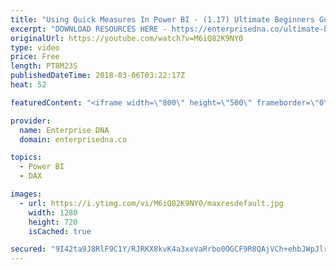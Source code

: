 ```yaml
---
title: "Using Quick Measures In Power BI - (1.17) Ultimate Beginners Guide to DAX 2019"
excerpt: "DOWNLOAD RESOURCES HERE - https://enterprisedna.co/ultimate-beginners-guide-to-dax-resource-downloads/ START FROM THE BEGINNING - https://www.youtube.com/playlist?list=PL1myWUzvmmDGmLfty3BDluz8nzme1dZxg  Follow along to the beginners guide DAX tutorials by using the demo data available for download."
originalUrl: https://youtube.com/watch?v=M6iQ82K9NY0
type: video
price: Free
length: PT8M23S
publishedDateTime: 2018-03-06T03:22:17Z
heat: 52

featuredContent: "<iframe width=\"800\" height=\"500\" frameborder=\"0\" src=\"https://www.youtube.com/embed/M6iQ82K9NY0\" allow=\"accelerometer; autoplay; encrypted-media; gyroscope; picture-in-picture\" allowfullscreen></iframe>"

provider:
  name: Enterprise DNA
  domain: enterprisedna.co

topics:
  - Power BI
  - DAX

images:
  - url: https://i.ytimg.com/vi/M6iQ82K9NY0/maxresdefault.jpg
    width: 1280
    height: 720
    isCached: true

secured: "9I42ta9J8RlF9C1Y/RJRKX8kvK4a3xeVaRrbo0OGCF9R8QAjVCh+ehbJWpJlr7rXkcgfeoQ1gbLVVZdPLKacNrpq+lYbvqDff3BjpSuO6/wesQ7PWSbFN9/8rxthqhIhcj9VCdxFVLkz5cOyoy6BtxuSJseT12i41J41Wc5gv/ahKig5qJnV1X5h90BTiA4w6ykLUOCfvjMycMT+06ZXMHuX8ERWIa0djso6cMxGtp/jzhOdtf3nP8OaeyeyDnEGb64f4CjnW6Z/d0g5iuLTMq4TzCx8tKOarR11pFKqsu1XMGG9bIOkiMHJfpCUxK5PBS0o4Q6oXfYD5BSUiMH5+Nnkg0P4aQqElILh6DvrUNZP/jqf4o6defpaYmLEadB6YNTjw0ahcR27R15+qFF61a8TF1csQqdmF2HcdfES9bU=;xKYu8A+IrDh7fLLulE7www=="
---
```


